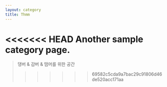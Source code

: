 ```yaml
---
layout: category
title: Thmm
---
```


<<<<<<< HEAD
Another sample category page.
=======
> 댕버 & 감버 & 떰머를 위한 공간
>>>>>>> 69582c5cda9a7bac29c91806d46de520acc171aa

